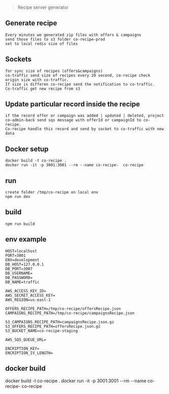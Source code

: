 > Recipe server generator 
## Generate recipe
    Every minutes we generated zip files with offers & campaigns
    send those files to s3 folder co-recipe-prod
    set to local redis size of files

## Sockets
    for sync size of recipes (offers&campaigns)
    co-traffic send size of recipes every 20 second, co-recipe check origin size with co-traffic.
    If size is differen co-recipe send the notification to co-traffic.
    Co-traffic get new recipe from s3

## Update particular record inside the recipe
    if the record offer or campaign was added | updated | deleted, project co-admin-back send sqs message with offerId or campaignId to co-recipe.
    Co-recipe handle this record and send by socket to co-traffic with new data

## Docker setup
	docker build -t co-recipe .
   	docker run -it -p 3001:3001 --rm --name co-recipe-  co-recipe

## run
    create folder /tmp/co-recipe on local env
    npm run dev

## build
    npm run build

## env example
    HOST=localhost
    PORT=3001
    ENV=development
    DB_HOST=127.0.0.1
    DB_PORT=3007
    DB_USERNAME=
    DB_PASSWORD=
    DB_NAME=traffic

    AWS_ACCESS_KEY_ID=
    AWS_SECRET_ACCESS_KEY=
    AWS_REGION=us-east-1

    OFFERS_RECIPE_PATH=/tmp/co-recipe/offersRecipe.json
    CAMPAIGNS_RECIPE_PATH=/tmp/co-recipe/campaignsRecipe.json

    S3_CAMPAIGNS_RECIPE_PATH=campaignsRecipe.json.gz
    S3_OFFERS_RECIPE_PATH=offersRecipe.json.gz
    S3_BUCKET_NAME=co-recipe-staging

    AWS_SQS_QUEUE_URL=

    ENCRIPTION_KEY=
    ENCRIPTION_IV_LENGTH=

## docker build
   docker build -t co-recipe .
   docker run -it -p 3001:3001 --rm --name co-recipe-  co-recipe

